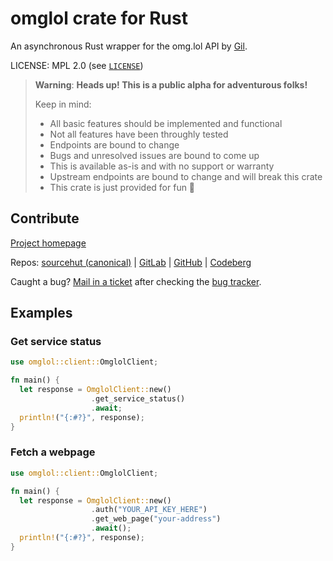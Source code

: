 # omglol crate for Rust
An asynchronous Rust wrapper for the omg.lol API by [Gil](https://gil.lol).

LICENSE: MPL 2.0 (see [`LICENSE`](LICENSE))

> **Warning**: **Heads up! This is a public alpha for adventurous folks!**
>
> Keep in mind:
> * All basic features should be implemented and functional
> * Not all features have been throughly tested
> * Endpoints are bound to change
> * Bugs and unresolved issues are bound to come up
> * This is available as-is and with no support or warranty
> * Upstream endpoints are bound to change and will break this crate
> * This crate is just provided for fun 🌈

## Contribute

[Project homepage](https://sr.ht/~gpo/omglolrs/)

Repos: [sourcehut (canonical)](https://git.sr.ht/~gpo/omglolrs) |
       [GitLab](https://gitlab.com/GilOliveira/omglolrs) |
       [GitHub](https://github.com/GilOliveira/omglolrs) |
       [Codeberg](https://codeberg.org/Gil/omglolrs)

Caught a bug? [Mail in a ticket](mailto:~gpo/omglolrs@todo.sr.ht) after checking the
[bug tracker](https://todo.sr.ht/~gpo/omglolrs).

## Examples

### Get service status

```rust
use omglol::client::OmglolClient;

fn main() {
  let response = OmglolClient::new()
                  .get_service_status()
                  .await;
  println!("{:#?}", response);
}
```

### Fetch a webpage
```rust
use omglol::client::OmglolClient;

fn main() {
  let response = OmglolClient::new()
                  .auth("YOUR_API_KEY_HERE")
                  .get_web_page("your-address")
                  .await();
  println!("{:#?}", response);
}
```
